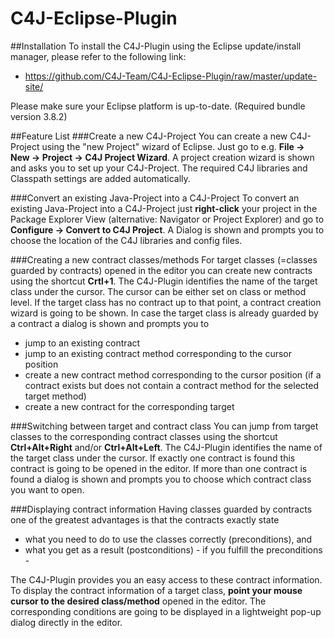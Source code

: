 C4J-Eclipse-Plugin
==================
##Installation
To install the C4J-Plugin using the Eclipse update/install manager, please refer to the following link:
* https://github.com/C4J-Team/C4J-Eclipse-Plugin/raw/master/update-site/

Please make sure your Eclipse platform is up-to-date. (Required bundle version 3.8.2)

##Feature List
###Create a new C4J-Project
You can create a new C4J-Project using the "new Project" wizard of Eclipse. Just go to e.g. **File -> New -> Project -> C4J Project Wizard**. 
A project creation wizard is shown and asks you to set up your C4J-Project. The required C4J libraries and Classpath settings are added automatically.

###Convert an existing Java-Project into a C4J-Project
To convert an existing Java-Project into a C4J-Project just **right-click** your project in the Package Explorer View (alternative: Navigator or Project Explorer) and go to **Configure -> Convert to C4J Project**. A Dialog is shown and prompts you to choose the location of the C4J libraries and config files.

###Creating a new contract classes/methods
For target classes (=classes guarded by contracts) opened in the editor you can create new contracts using the shortcut **Crtl+1**. The C4J-Plugin identifies the name of the target class under the cursor. The cursor can be either set on class or method level. If the target class has no contract up to that point, a contract creation wizard is going to be shown. In case the target class is already guarded by a contract a dialog is shown and prompts you to 
* jump to an existing contract
* jump to an existing contract method corresponding to the cursor position 
* create a new contract method corresponding to the cursor position (if a contract exists but does not contain a contract method for the selected target method)
* create a new contract for the corresponding target

###Switching between target and contract class
You can jump from target classes to the corresponding contract classes using the shortcut **Ctrl+Alt+Right** and/or **Ctrl+Alt+Left**. The C4J-Plugin identifies the name of the target class under the cursor. If exactly one contract is found this contract is going to be opened in the editor. If more than one contract is found a dialog is shown and prompts you to choose which contract class you want to open.

###Displaying contract information 
Having classes guarded by contracts one of the greatest advantages is that the contracts exactly state 
* what you need to do to use the classes correctly (preconditions), and
* what you get as a result (postconditions) - if you fulfill the preconditions -

The C4J-Plugin provides you an easy access to these contract information. To display the contract information of a target class, **point your mouse cursor to the desired class/method** opened in the editor. The corresponding conditions are going to be displayed in a lightweight pop-up dialog directly in the editor.
